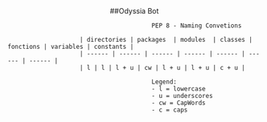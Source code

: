 <div align="center">
##Odyssia Bot
</div>

                                            PEP 8 - Naming Convetions

                        | directories | packages  | modules  | classes | fonctions | variables | constants |
                        | ------ | ------ | ------ | ------ | ------ | ------ | ------ |
                        | l | l | l + u | cw | l + u | l + u | c + u |

                                            Legend:           
                                            - l = lowercase
                                            - u = underscores
                                            - cw = CapWords
                                            - c = caps